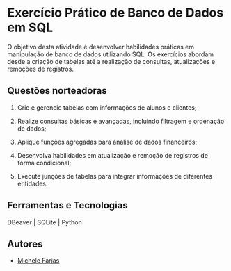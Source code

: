 # Exercício Prático de Banco de Dados em SQL

O objetivo desta atividade é desenvolver habilidades práticas em manipulação de banco de dados utilizando SQL. Os exercícios abordam desde a criação de tabelas até a realização de consultas, atualizações e remoções de registros.


## Questões norteadoras

1. Crie e gerencie tabelas com informações de alunos e clientes;
   
2. Realize consultas básicas e avançadas, incluindo filtragem e ordenação de dados;

3. Aplique funções agregadas para análise de dados financeiros;

4. Desenvolva habilidades em atualização e remoção de registros de forma condicional;

5. Execute junções de tabelas para integrar informações de diferentes entidades.



##  Ferramentas e Tecnologias

DBeaver |
SQLite  |
Python
## Autores

- [Michele Farias](https://www.github.com/michelefarias)
